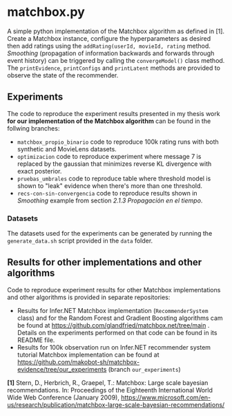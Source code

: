 # matchbox.py
A simple python implementation of the Matchbox algorithm as defined in [1]. 
Create a Matchbox instance, configure the hyperparameters as desired then add ratings using the `addRating(userId, movieId, rating` method.
*Smoothing* (propagation of information backwards and forwards through event history) can be triggered by calling the `convergeModel()` class method.
The `printEvidence`, `printConfigs` and `printLatent` methods are provided to observe the state of the recommender.

## Experiments
The code to reproduce the experiment results presented in my thesis work **for our implementation of the Matchbox algorithm** can be found in the follwing branches:
- `matchbox_propio_binario` code to reproduce 100k rating runs with both synthetic and MovieLens datasets.
- `optimizacion` code to reproduce experiment where message 7 is replaced by the gaussian that minimizes reverse KL divergence with exact posterior.
- `pruebas_umbrales` code to reproduce table where threshold model is shown to "leak" evidence when there's more than one threshold.
- `recs-con-sin-convergencia` code to reproduce results shown in *Smoothing* example from section *2.1.3 Propagación en el tiempo*.

### Datasets
The datasets used for the experiments can be generated by running the `generate_data.sh` script provided in the `data` folder.

## Results for other implementations and other algorithms
Code to reproduce experiment results for other Matchbox implementations and other algorithms is provided in separate repositories:
- Results for Infer.NET Matchbox implementation (`RecommenderSystem` class) and for the Random Forest and Gradient Boosting algorithms cam be found at https://github.com/glandfried/matchbox.net/tree/main . Details on the experiments performed on that code can be found in its README file.
- Results for 100k observation run on Infer.NET recommender system tutorial Matchbox implementation can be found at https://github.com/makobot-sh/matchbox-evidence/tree/our_experiments (branch `our_experiments`)

**[1]** Stern, D., Herbrich, R., Graepel, T.: Matchbox: Large scale bayesian recommendations. In: Proceedings of the Eighteenth International World Wide Web Conference (January 2009), https://www.microsoft.com/en-us/research/publication/matchbox-large-scale-bayesian-recommendations/